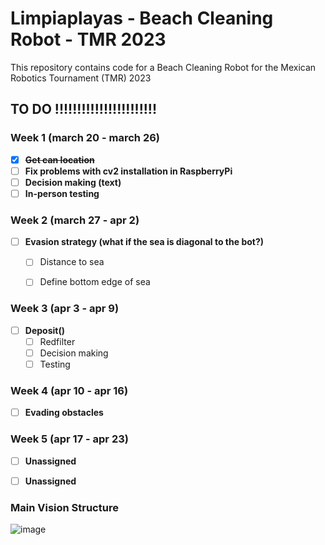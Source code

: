 # Limpiaplayas - Beach Cleaning Robot - TMR 2023
This repository contains code for a Beach Cleaning Robot for the Mexican Robotics Tournament (TMR) 2023


## TO DO !!!!!!!!!!!!!!!!!!!!!!!

### Week 1  (march 20 - march 26)
- [x] ~~**Get can location**~~
- [ ] **Fix problems with cv2 installation in RaspberryPi**
- [ ] **Decision making (text)**
- [ ] **In-person testing**

### Week 2 (march 27 - apr 2)
- [ ] **Evasion strategy (what if the sea is diagonal to the bot?)**
  - [ ] Distance to sea
  - [ ] Define bottom edge of sea


### Week 3 (apr 3 - apr 9)
- [ ] **Deposit()**
  - [ ] Redfilter
  - [ ] Decision making
  - [ ] Testing

### Week 4 (apr 10 - apr 16)
- [ ] **Evading obstacles**

### Week 5 (apr 17 - apr 23)
- [ ] **Unassigned**
- [ ] **Unassigned**






### Main Vision Structure
![image](https://user-images.githubusercontent.com/105238261/224566460-38978fe1-16b6-4031-8511-14af33802da2.png)



